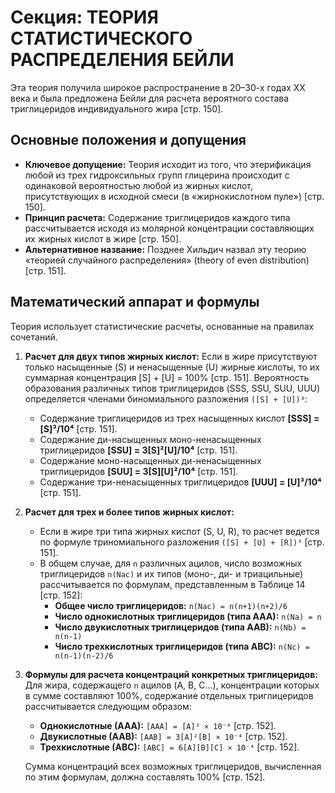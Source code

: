 # **Секция: ТЕОРИЯ СТАТИСТИЧЕСКОГО РАСПРЕДЕЛЕНИЯ БЕЙЛИ**

Эта теория получила широкое распространение в 20–30-х годах XX века и была предложена Бейли для расчета вероятного состава триглицеридов индивидуального жира [стр. 150].

## **Основные положения и допущения**

*   **Ключевое допущение:** Теория исходит из того, что этерификация любой из трех гидроксильных групп глицерина происходит с одинаковой вероятностью любой из жирных кислот, присутствующих в исходной смеси (в «жирнокислотном пуле») [стр. 150].
*   **Принцип расчета:** Содержание триглицеридов каждого типа рассчитывается исходя из молярной концентрации составляющих их жирных кислот в жире [стр. 150].
*   **Альтернативное название:** Позднее Хильдич назвал эту теорию «теорией случайного распределения» (theory of even distribution) [стр. 151].

## **Математический аппарат и формулы**

Теория использует статистические расчеты, основанные на правилах сочетаний.

1.  **Расчет для двух типов жирных кислот:**
    Если в жире присутствуют только насыщенные (S) и ненасыщенные (U) жирные кислоты, то их суммарная концентрация [S] + [U] = 100% [стр. 151]. Вероятность образования различных типов триглицеридов (SSS, SSU, SUU, UUU) определяется членами биномиального разложения `([S] + [U])³`:
    *   Содержание триглицеридов из трех насыщенных кислот **[SSS] = [S]³/10⁴** [стр. 151].
    *   Содержание ди-насыщенных моно-ненасыщенных триглицеридов **[SSU] = 3[S]²[U]/10⁴** [стр. 151].
    *   Содержание моно-насыщенных ди-ненасыщенных триглицеридов **[SUU] = 3[S][U]²/10⁴** [стр. 151].
    *   Содержание три-ненасыщенных триглицеридов **[UUU] = [U]³/10⁴** [стр. 151].

2.  **Расчет для трех и более типов жирных кислот:**
    *   Если в жире три типа жирных кислот (S, U, R), то расчет ведется по формуле триномиального разложения `([S] + [U] + [R])³` [стр. 151].
    *   В общем случае, для `n` различных ацилов, число возможных триглицеридов `n(Nac)` и их типов (моно-, ди- и триацильные) рассчитывается по формулам, представленным в Таблице 14 [стр. 152]:
        *   **Общее число триглицеридов:** `n(Nac) = n(n+1)(n+2)/6`
        *   **Число однокислотных триглицеридов (типа ААА):** `n(Na) = n`
        *   **Число двукислотных триглицеридов (типа ААВ):** `n(Nb) = n(n-1)`
        *   **Число трехкислотных триглицеридов (типа АВС):** `n(Nc) = n(n-1)(n-2)/6`

3.  **Формулы для расчета концентраций конкретных триглицеридов:**
    Для жира, содержащего `n` ацилов (A, B, C...), концентрации которых в сумме составляют 100%, содержание отдельных триглицеридов рассчитывается следующим образом:
    *   **Однокислотные (ААА):** `[AAA] = [A]³ × 10⁻⁴` [стр. 152].
    *   **Двукислотные (ААВ):** `[AAB] = 3[A]²[B] × 10⁻⁴` [стр. 152].
    *   **Трехкислотные (АВС):** `[ABC] = 6[A][B][C] × 10⁻⁴` [стр. 152].

    Сумма концентраций всех возможных триглицеридов, вычисленная по этим формулам, должна составлять 100% [стр. 152].

